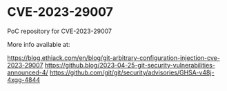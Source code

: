 # CVE-2023-29007

PoC repository for CVE-2023-29007

More info available at:

https://blog.ethiack.com/en/blog/git-arbitrary-configuration-injection-cve-2023-29007
https://github.blog/2023-04-25-git-security-vulnerabilities-announced-4/
https://github.com/git/git/security/advisories/GHSA-v48j-4xgg-4844

